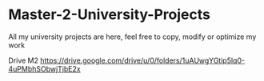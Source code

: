 # Master-2-University-Projects

All my university projects are here, feel free to copy, modify or optimize my work

Drive M2 https://drive.google.com/drive/u/0/folders/1uAUwgYGtip5lq0-4uPMbhSObwjTjbE2x
